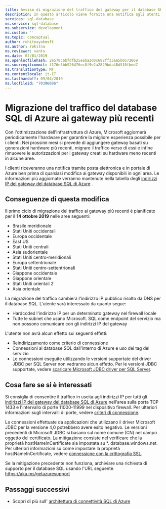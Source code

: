 ```yaml
---
title: Avviso di migrazione del traffico del gateway per il database SQL di Azure | Microsoft Docs
description: In questo articolo viene fornita una notifica agli utenti sulla migrazione degli indirizzi IP dei gateway del database SQL di Azure
services: sql-database
ms.service: sql-database
ms.subservice: development
ms.custom: ''
ms.topic: conceptual
author: rohitnayakmsft
ms.author: rohitna
ms.reviewer: vanto
ms.date: 07/01/2019
ms.openlocfilehash: 2e578c6bfdfb25eaba3d0c692ff33aa5b0572669
ms.sourcegitcommit: f176e5bb926476ec8f9e2a2829bda48d510fbed7
ms.translationtype: MT
ms.contentlocale: it-IT
ms.lasthandoff: 09/04/2019
ms.locfileid: "70306006"
---
```

# <a name="azure-sql-database-traffic-migration-to-newer-gateways"></a>Migrazione del traffico del database SQL di Azure ai gateway più recenti

Con l'ottimizzazione dell'infrastruttura di Azure, Microsoft aggiornerà periodicamente l'hardware per garantire la migliore esperienza possibile per i clienti. Nei prossimi mesi si prevede di aggiungere gateway basati su generazioni hardware più recenti, migrare il traffico verso di essi e infine rimuovere le autorizzazioni per i gateway creati su hardware meno recenti in alcune aree.  

I clienti riceveranno una notifica tramite posta elettronica e in portale di Azure ben prima di qualsiasi modifica ai gateway disponibili in ogni area. Le informazioni più aggiornate verranno mantenute nella tabella degli [indirizzi IP del gateway del database SQL di Azure](sql-database-connectivity-architecture.md#azure-sql-database-gateway-ip-addresses) .

## <a name="impact-of-this-change"></a>Conseguenze di questa modifica

Il primo ciclo di migrazione del traffico ai gateway più recenti è pianificato per il **14 ottobre 2019** nelle aree seguenti:
- Brasile meridionale
- Stati Uniti occidentali
- Europa occidentale
- East US
- Stati Uniti centrali
- Asia sudorientale
- Stati Uniti centro-meridionali
- Europa settentrionale
- Stati Uniti centro-settentrionali
- Giappone occidentale
- Giappone orientale
- Stati Uniti orientali 2
- Asia orientale

La migrazione del traffico cambierà l'indirizzo IP pubblico risolto da DNS per il database SQL.
L'utente sarà interessato da quanto segue:
- Hardcoded l'indirizzo IP per un determinato gateway nel firewall locale
- Tutte le subnet che usano Microsoft. SQL come endpoint del servizio ma non possono comunicare con gli indirizzi IP del gateway

L'utente non avrà alcun effetto sui seguenti effetti:
- Reindirizzamento come criterio di connessione
- Connessioni al database SQL dall'interno di Azure e uso dei tag del servizio
- Le connessioni eseguite utilizzando le versioni supportate del driver JDBC per SQL Server non vedranno alcun effetto. Per le versioni JDBC supportate, vedere [scaricare Microsoft JDBC driver per SQL Server](/sql/connect/jdbc/download-microsoft-jdbc-driver-for-sql-server).

## <a name="what-to-do-you-do-if-youre-affected"></a>Cosa fare se si è interessati

Si consiglia di consentire il traffico in uscita agli indirizzi IP per tutti gli [indirizzi IP del gateway del database SQL di Azure](sql-database-connectivity-architecture.md#azure-sql-database-gateway-ip-addresses) nell'area sulla porta TCP 1433 e l'intervallo di porte 11000-11999 nel dispositivo firewall. Per ulteriori informazioni sugli intervalli di porte, vedere [criteri di connessione](sql-database-connectivity-architecture.md#connection-policy).

Le connessioni effettuate da applicazioni che utilizzano il driver Microsoft JDBC per la versione 4,0 potrebbero avere esito negativo. Le versioni precedenti di Microsoft JDBC si basano sul nome comune (CN) nel campo oggetto del certificato. La mitigazione consiste nel verificare che la proprietà hostNameInCertificate sia impostata su *. database.windows.net. Per ulteriori informazioni su come impostare la proprietà hostNameInCertificate, vedere [connessione con la crittografia SSL](/sql/connect/jdbc/connecting-with-ssl-encryption).

Se la mitigazione precedente non funziona, archiviare una richiesta di supporto per il database SQL usando l'URL seguente: https://aka.ms/getazuresupport

## <a name="next-steps"></a>Passaggi successivi

- Scopri di più sull' [architettura di connettività SQL di Azure](sql-database-connectivity-architecture.md)